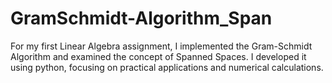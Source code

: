 # GramSchmidt-Algorithm_Span
For my first Linear Algebra assignment, I implemented the Gram-Schmidt Algorithm and examined the concept of Spanned Spaces. I developed it using python, focusing on practical applications and numerical calculations.
